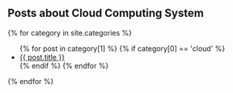 <h2> Posts about Cloud Computing System</h2>

{% for category in site.categories %}
  <ul>
    {% for post in category[1] %}
        {% if category[0] ==  'cloud' %}
      <li><a href="{{ post.url }}">{{ post.title }}</a></li>
        {% endif %}
    {% endfor %}
  </ul>
{% endfor %}